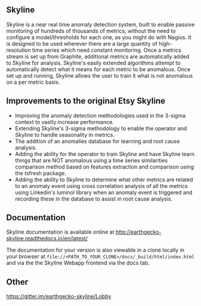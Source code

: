 ## Skyline

Skyline is a near real time anomaly detection system, built to enable
passive monitoring of hundreds of thousands of metrics, without the need
to configure a model/thresholds for each one, as you might do with Nagios.
It is designed to be used wherever there are a large quantity of
high-resolution time series which need constant monitoring. Once a metrics
stream is set up from Graphite, additional metrics are automatically added to
Skyline for analysis. Skyline's easily extended algorithms attempt to
automatically detect what it means for each metric to be anomalous.  Once set up
and running, Skyline allows the user to train it what is not anomalous on a per
metric basis.

## Improvements to the original Etsy Skyline

- Improving the anomaly detection methodologies used in the 3-sigma context to
  vastly increase performance.
- Extending Skyline's 3-sigma methodology to enable the operator and Skyline to
  handle seasonality in metrics.
- The addition of an anomalies database for learning and root cause analysis.
- Adding the ability for the operator to train Skyline and have Skyline learn
  things that are NOT anomalous using a time series similarities comparison
  method based on features extraction and comparison using the tsfresh
  package.
- Adding the ability to Skyline to determine what other metrics are related to
  an anomaly event using cross correlation analysis of all the metrics using
  Linkedin's luminol library when an anomaly event is triggered and
  recording these in the database to assist in root cause analysis.

## Documentation

Skyline documentation is available online at http://earthgecko-skyline.readthedocs.io/en/latest/

The documentation for your version is also viewable in a clone locally in your
browser at `file://<PATH_TO_YOUR_CLONE>/docs/_build/html/index.html` and via the
the Skyline Webapp frontend via the docs tab.

## Other

https://gitter.im/earthgecko-skyline/Lobby
